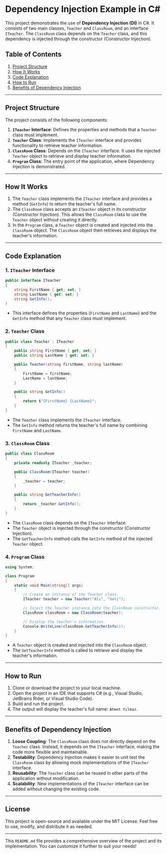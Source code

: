 # Dependency Injection Example in C#

This project demonstrates the use of **Dependency Injection (DI)** in C#. It consists of two main classes, `Teacher` and `ClassRoom`, and an interface `ITeacher`. The `ClassRoom` class depends on the `Teacher` class, and this dependency is injected through the constructor (Constructor Injection).

## Table of Contents
1. [Project Structure](#project-structure)
2. [How It Works](#how-it-works)
3. [Code Explanation](#code-explanation)
4. [How to Run](#how-to-run)
5. [Benefits of Dependency Injection](#benefits-of-dependency-injection)

---

## Project Structure

The project consists of the following components:

1. **`ITeacher` Interface**: Defines the properties and methods that a `Teacher` class must implement.
2. **`Teacher` Class**: Implements the `ITeacher` interface and provides functionality to retrieve teacher information.
3. **`ClassRoom` Class**: Depends on the `ITeacher` interface. It uses the injected `Teacher` object to retrieve and display teacher information.
4. **`Program` Class**: The entry point of the application, where Dependency Injection is demonstrated.

---

## How It Works

1. The `Teacher` class implements the `ITeacher` interface and provides a method (`GetInfo`) to return the teacher's full name.
2. The `ClassRoom` class accepts an `ITeacher` object in its constructor (Constructor Injection). This allows the `ClassRoom` class to use the `Teacher` object without creating it directly.
3. In the `Program` class, a `Teacher` object is created and injected into the `ClassRoom` object. The `ClassRoom` object then retrieves and displays the teacher's information.

---

## Code Explanation

### 1. `ITeacher` Interface
```csharp
public interface ITeacher
{
    string FirstName { get; set; }
    string LastName { get; set; }
    string GetInfo();
}
```
- This interface defines the properties (`FirstName` and `LastName`) and the `GetInfo` method that any `Teacher` class must implement.

### 2. `Teacher` Class
```csharp
public class Teacher : ITeacher
{
    public string FirstName { get; set; }
    public string LastName { get; set; }

    public Teacher(string firstName, string lastName)
    {
        FirstName = firstName;
        LastName = lastName;
    }

    public string GetInfo()
    {
        return $"{FirstName} {LastName}";
    }
}
```
- The `Teacher` class implements the `ITeacher` interface.
- The `GetInfo` method returns the teacher's full name by combining `FirstName` and `LastName`.

### 3. `ClassRoom` Class
```csharp
public class ClassRoom
{
    private readonly ITeacher _teacher;

    public ClassRoom(ITeacher teacher)
    {
        _teacher = teacher;
    }

    public string GetTeacherInfo()
    {
        return _teacher.GetInfo();
    }
}
```
- The `ClassRoom` class depends on the `ITeacher` interface.
- The `Teacher` object is injected through the constructor (Constructor Injection).
- The `GetTeacherInfo` method calls the `GetInfo` method of the injected `Teacher` object.

### 4. `Program` Class
```csharp
using System;

class Program
{
    static void Main(string[] args)
    {
        // Create an instance of the Teacher class.
        ITeacher teacher = new Teacher("Ali", "Veli");

        // Inject the Teacher instance into the ClassRoom constructor.
        ClassRoom classRoom = new ClassRoom(teacher);

        // Display the teacher's information.
        Console.WriteLine(classRoom.GetTeacherInfo());
    }
}
```
- A `Teacher` object is created and injected into the `ClassRoom` object.
- The `GetTeacherInfo` method is called to retrieve and display the teacher's information.

---

## How to Run

1. Clone or download the project to your local machine.
2. Open the project in an IDE that supports C# (e.g., Visual Studio, JetBrains Rider, or Visual Studio Code).
3. Build and run the project.
4. The output will display the teacher's full name: `Ahmet Yılmaz`.

---

## Benefits of Dependency Injection

1. **Loose Coupling**: The `ClassRoom` class does not directly depend on the `Teacher` class. Instead, it depends on the `ITeacher` interface, making the code more flexible and maintainable.
2. **Testability**: Dependency Injection makes it easier to unit test the `ClassRoom` class by allowing mock implementations of the `ITeacher` interface.
3. **Reusability**: The `Teacher` class can be reused in other parts of the application without modification.
4. **Scalability**: New implementations of the `ITeacher` interface can be added without changing the existing code.

---

## License

This project is open-source and available under the MIT License. Feel free to use, modify, and distribute it as needed.

---

This `README.md` file provides a comprehensive overview of the project and its implementation. You can customize it further to suit your needs!
